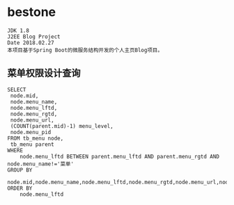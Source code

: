 bestone
=======================================================================
    JDK 1.8
    J2EE Blog Project
    Date 2018.02.27
    本项目基于Spring Boot的微服务结构开发的个人主页Blog项目。
 
菜单权限设计查询
-----------------------------------------------------------------------   
    SELECT
     node.mid,
     node.menu_name,
     node.menu_lftd,
     node.menu_rgtd,
     node.menu_url,
     (COUNT(parent.mid)-1) menu_level,
     node.menu_pid
    FROM tb_menu node,
     tb_menu parent
    WHERE
        node.menu_lftd BETWEEN parent.menu_lftd AND parent.menu_rgtd AND node.menu_name!='菜单'
    GROUP BY 
        node.mid,node.menu_name,node.menu_lftd,node.menu_rgtd,node.menu_url,node.menu_pid
    ORDER BY 
        node.menu_lftd

